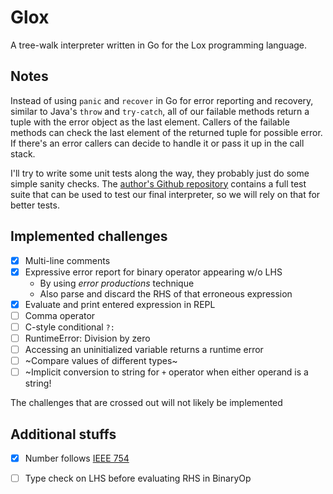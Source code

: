 # Glox

A tree-walk interpreter written in Go for the Lox programming language.

## Notes

Instead of using `panic` and `recover` in Go for error reporting and recovery, similar to Java's `throw` and `try-catch`, all of our failable methods return a tuple with the error object as the last element. Callers of the failable methods can check the last element of the returned tuple for possible error. If there's an error callers can decide to handle it or pass it up in the call stack.

I'll try to write some unit tests along the way, they probably just do some simple sanity checks. The [author's Github repository] contains a full test suite that can be used to test our final interpreter, so we will rely on that for better tests.

## Implemented challenges

+ [x] Multi-line comments
+ [x] Expressive error report for binary operator appearing w/o LHS
  + By using *error productions* technique
  + Also parse and discard the RHS of that erroneous expression
+ [x] Evaluate and print entered expression in REPL
+ [ ] Comma operator
+ [ ] C-style conditional `?:`
+ [ ] RuntimeError: Division by zero 
+ [ ] Accessing an uninitialized variable returns a runtime error
+ [ ] ~Compare values of different types~
+ [ ] ~Implicit conversion to string for `+` operator when either operand is a string!

The challenges that are crossed out will not likely be implemented

## Additional stuffs

+ [x] Number follows [IEEE 754] 
+ [ ] Type check on LHS before evaluating RHS in BinaryOp


[author's Github repository]: https://github.com/munificent/craftinginterpreters
[IEEE 754]: https://en.wikipedia.org/wiki/IEEE_754
